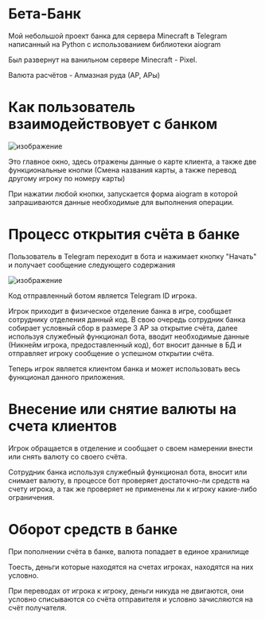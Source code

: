 # Бета-Банк
Мой небольшой проект банка для сервера Minecraft в Telegram написанный на Python с использованием библиотеки aiogram

Был развернут на ванильном сервере Minecraft - Pixel.

Валюта расчётов - Алмазная руда (АР, АРы)
# Как пользователь взаимодействовует с банком
![изображение](https://github.com/hugryy/betaBankTelegram/assets/76772320/040bc6da-874a-42d9-ab28-726a0adae10e)

Это главное окно, здесь отражены данные о карте клиента, а также две функциональные кнопки (Смена названия карты, а также перевод другому игроку по номеру карты)

При нажатии любой кнопки, запускается форма aiogram в которой запрашиваются данные необходимые для выполнения операции.

# Процесс открытия счёта в банке
Пользователь в Telegram переходит в бота и нажимает кнопку "Начать" и получает сообщение следующего содержания

![изображение](https://github.com/hugryy/betaBankTelegram/assets/76772320/5520b326-af1c-4659-b3da-10b6a76f4595)

Код отправленный ботом является Telegram ID игрока.

Игрок приходит в физическое отделение банка в игре, сообщает сотруднику отделения данный код. В свою очередь сотрудник банка собирает условный сбор в размере 3 АР за открытие счёта, далее используя служебный функционал бота, вводит необходимые данные (Никнейм игрока, предоставленный код), бот вносит данные в БД и отправляет игроку сообщение о успешном открытии счёта.

Теперь игрок является клиентом банка и может использовать весь функционал данного приложения.

# Внесение или снятие валюты на счета клиентов
Игрок обращается в отделение и сообщает о своем намерении внести или снять валюту со своего счёта.

Сотрудник банка используя служебный функционал бота, вносит или снимает валюту, в процессе бот проверяет достаточно-ли средств на счету игрока, а так же проверяет не применены ли к игроку какие-либо ограничения.

# Оборот средств в банке
При пополнении счёта в банке, валюта попадает в единое хранилище

Тоесть, деньги которые находятся на счетах игроках, находятся на них условно.

При переводах от игрока к игроку, деньги никуда не двигаются, они условно списываются со счёта отправителя и условно зачисляются на счёт получателя.
